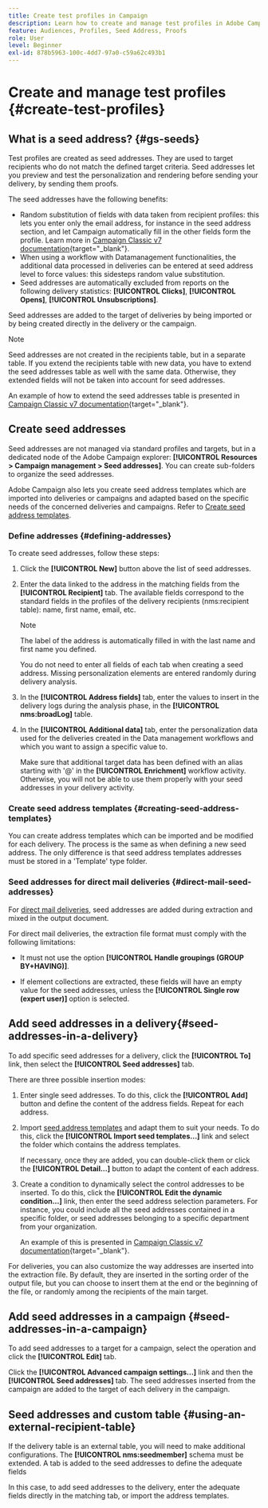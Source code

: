 ```yaml
---
title: Create test profiles in Campaign
description: Learn how to create and manage test profiles in Adobe Campaign
feature: Audiences, Profiles, Seed Address, Proofs
role: User
level: Beginner
exl-id: 878b5963-100c-4dd7-97a0-c59a62c493b1
---
```

# Create and manage test profiles {#create-test-profiles}

## What is a seed address? {#gs-seeds}

Test profiles are created as seed addresses. They are used to target recipients who do not match the defined target criteria. Seed addresses let you preview and test the personalization and rendering before sending your delivery, by sending them proofs.

The seed addresses have the following benefits:

* Random substitution of fields with data taken from recipient profiles: this lets you enter only the email address, for instance in the seed address section, and let Campaign automatically fill in the other fields form the profile. Learn more in [Campaign Classic v7 documentation](https://experienceleague.adobe.com/docs/campaign-classic/using/sending-messages/using-seed-addresses/use-case--selecting-seed-addresses-on-criteria.html?lang=en){target="_blank"}.
* When using a workflow with Datamanagement functionalities, the additional data processed in deliveries can be entered at seed address level to force values: this sidesteps random value substitution.
* Seed addresses are automatically excluded from reports on the following delivery statistics: **[!UICONTROL Clicks]**, **[!UICONTROL Opens]**, **[!UICONTROL Unsubscriptions]**.

Seed addresses are added to the target of deliveries by being imported or by being created directly in the delivery or the campaign.

>[!NOTE]
>
>Seed addresses are not created in the recipients table, but in a separate table. If you extend the recipients table with new data, you have to extend the seed addresses table as well with the same data. Otherwise, they extended fields will not be taken into account for seed addresses.
>
>An example of how to extend the seed addresses table is presented in [Campaign Classic v7 documentation](https://experienceleague.adobe.com/docs/campaign-classic/using/sending-messages/using-seed-addresses/use-case--selecting-seed-addresses-on-criteria.html){target="_blank"}.

## Create seed addresses 

Seed addresses are not managed via standard profiles and targets, but in a dedicated node of the Adobe Campaign explorer: **[!UICONTROL Resources > Campaign management > Seed addresses]**. You can create sub-folders to organize the seed addresses.

Adobe Campaign also lets you create seed address templates which are imported into deliveries or campaigns and adapted based on the specific needs of the concerned deliveries and campaigns. Refer to [Create seed address templates](#creating-seed-address-templates).

### Define addresses {#defining-addresses}

To create seed addresses, follow these steps:

1. Click the **[!UICONTROL New]** button above the list of seed addresses.
1. Enter the data linked to the address in the matching fields from the **[!UICONTROL Recipient]** tab. The available fields correspond to the standard fields in the profiles of the delivery recipients (nms:recipient table): name, first name, email, etc.

   >[!NOTE]
   >
   >The label of the address is automatically filled in with the last name and first name you defined.
   >
   >You do not need to enter all fields of each tab when creating a seed address. Missing personalization elements are entered randomly during delivery analysis.

1. In the **[!UICONTROL Address fields]** tab, enter the values to insert in the delivery logs during the analysis phase, in the **[!UICONTROL nms:broadLog]** table.

1. In the **[!UICONTROL Additional data]** tab, enter the personalization data used for the deliveries created in the Data management workflows and which you want to assign a specific value to. 
    
    Make sure that additional target data has been defined with an alias starting with '@' in the **[!UICONTROL Enrichment]** workflow activity. Otherwise, you will not be able to use them properly with your seed addresses in your delivery activity.

### Create seed address templates {#creating-seed-address-templates}

You can create address templates which can be imported and be modified for each delivery. The process is the same as when defining a new seed address. The only difference is that seed address templates addresses must be stored in a 'Template' type folder.

### Seed addresses for direct mail deliveries {#direct-mail-seed-addresses}

For [direct mail deliveries](../send/direct-mail.md), seed addresses are added during extraction and mixed in the output document.

For direct mail deliveries, the extraction file format must comply with the following limitations:  
 
* It must not use the option **[!UICONTROL Handle groupings (GROUP BY+HAVING)]**.

* If element collections are extracted, these fields will have an empty value for the seed addresses, unless the **[!UICONTROL Single row (expert user)]** option is selected. 

## Add seed addresses in a delivery{#seed-addresses-in-a-delivery}

To add specific seed addresses for a delivery, click the **[!UICONTROL To]** link, then select the **[!UICONTROL Seed addresses]** tab.

There are three possible insertion modes:

1. Enter single seed addresses.  To do this, click the **[!UICONTROL Add]** button and define the content of the address fields. Repeat for each address.

1. Import [seed address templates](#creating-seed-address-template) and adapt them to suit your needs. To do this, click the **[!UICONTROL Import seed templates...]** link and select the folder which contains the address templates.

   If necessary, once they are added, you can double-click them or click the **[!UICONTROL Detail...]** button to adapt the content of each address.

1. Create a condition to dynamically select the control addresses to be inserted. To do this, click the **[!UICONTROL Edit the dynamic condition...]** link, then enter the seed address selection parameters. For instance, you could include all the seed addresses contained in a specific folder, or seed addresses belonging to a specific department from your organization.

   An example of this is presented in [Campaign Classic v7 documentation](https://experienceleague.adobe.com/docs/campaign-classic/using/sending-messages/using-seed-addresses/use-case--selecting-seed-addresses-on-criteria.html){target="_blank"}.

For deliveries, you can also customize the way addresses are inserted into the extraction file. By default, they are inserted in the sorting order of the output file, but you can choose to insert them at the end or the beginning of the file, or randomly among the recipients of the main target.

## Add seed addresses in a campaign {#seed-addresses-in-a-campaign}

To add seed addresses to a target for a campaign, select the operation and click the **[!UICONTROL Edit]** tab.

Click the **[!UICONTROL Advanced campaign settings...]** link and then the **[!UICONTROL Seed addresses]** tab. The seed addresses inserted from the campaign are added to the target of each delivery in the campaign.

## Seed addresses and custom table {#using-an-external-recipient-table}
 
If the delivery table is an external table, you will need to make additional configurations. The **[!UICONTROL nms:seedmember]** schema must be extended. A tab is added to the seed addresses to define the adequate fields

In this case, to add seed addresses to the delivery, enter the adequate fields directly in the matching tab, or import the address templates.

<!--The **nms:seedMember** schema extension is [this section](../../configuration/using/seed-addresses.md).-->
